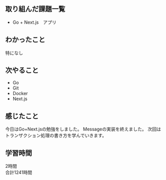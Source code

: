 ## 取り組んだ課題一覧
- Go + Next.js　アプリ

## わかったこと
特になし

## 次やること
- Go
- Git
- Docker
- Next.js

## 感じたこと
今日はGo+Next.jsの勉強をしました。
Messageの実装を終えました。
次回はトランザクション処理の書き方を学んでいきます。

## 学習時間
2時間<br />
合計1241時間
